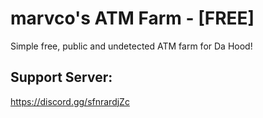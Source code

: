 # marvco's ATM Farm - [FREE]

Simple free, public and undetected ATM farm for Da Hood!

## Support Server:
https://discord.gg/sfnrardjZc
